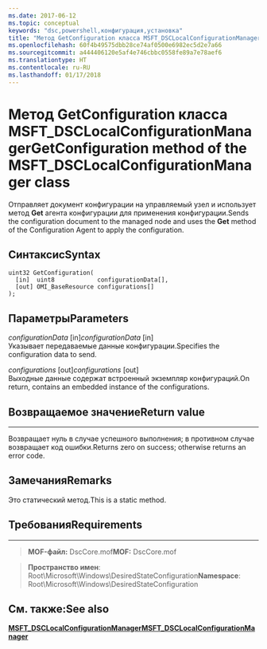 ```yaml
---
ms.date: 2017-06-12
ms.topic: conceptual
keywords: "dsc,powershell,конфигурация,установка"
title: "Метод GetConfiguration класса MSFT_DSCLocalConfigurationManager"
ms.openlocfilehash: 60f4b49575dbb28ce74af0500e6982ec5d2e7a66
ms.sourcegitcommit: a444406120e5af4e746cbbc0558fe89a7e78aef6
ms.translationtype: HT
ms.contentlocale: ru-RU
ms.lasthandoff: 01/17/2018
---
```

# <a name="getconfiguration-method-of-the-msftdsclocalconfigurationmanager-class"></a><span data-ttu-id="ef1d8-103">Метод GetConfiguration класса MSFT_DSCLocalConfigurationManager</span><span class="sxs-lookup"><span data-stu-id="ef1d8-103">GetConfiguration method of the MSFT_DSCLocalConfigurationManager class</span></span>

<span data-ttu-id="ef1d8-104">Отправляет документ конфигурации на управляемый узел и использует метод **Get** агента конфигурации для применения конфигурации.</span><span class="sxs-lookup"><span data-stu-id="ef1d8-104">Sends the configuration document to the managed node and uses the **Get** method of the Configuration Agent to apply the configuration.</span></span>

<a name="syntax"></a><span data-ttu-id="ef1d8-105">Синтаксис</span><span class="sxs-lookup"><span data-stu-id="ef1d8-105">Syntax</span></span>
------

```mof
uint32 GetConfiguration(
  [in]  uint8            configurationData[],
  [out] OMI_BaseResource configurations[]
);
```

<a name="parameters"></a><span data-ttu-id="ef1d8-106">Параметры</span><span class="sxs-lookup"><span data-stu-id="ef1d8-106">Parameters</span></span>
----------

<span data-ttu-id="ef1d8-107">*configurationData* \[in\]</span><span class="sxs-lookup"><span data-stu-id="ef1d8-107">*configurationData* \[in\]</span></span>  
<span data-ttu-id="ef1d8-108">Указывает передаваемые данные конфигурации.</span><span class="sxs-lookup"><span data-stu-id="ef1d8-108">Specifies the configuration data to send.</span></span>

<span data-ttu-id="ef1d8-109">*configurations* \[out\]</span><span class="sxs-lookup"><span data-stu-id="ef1d8-109">*configurations* \[out\]</span></span>  
<span data-ttu-id="ef1d8-110">Выходные данные содержат встроенный экземпляр конфигураций.</span><span class="sxs-lookup"><span data-stu-id="ef1d8-110">On return, contains an embedded instance of the configurations.</span></span>

## <a name="return-value"></a><span data-ttu-id="ef1d8-111">Возвращаемое значение</span><span class="sxs-lookup"><span data-stu-id="ef1d8-111">Return value</span></span>
------------

<span data-ttu-id="ef1d8-112">Возвращает нуль в случае успешного выполнения; в противном случае возвращает код ошибки.</span><span class="sxs-lookup"><span data-stu-id="ef1d8-112">Returns zero on success; otherwise returns an error code.</span></span>

## <a name="remarks"></a><span data-ttu-id="ef1d8-113">Замечания</span><span class="sxs-lookup"><span data-stu-id="ef1d8-113">Remarks</span></span>

<span data-ttu-id="ef1d8-114">Это статический метод.</span><span class="sxs-lookup"><span data-stu-id="ef1d8-114">This is a static method.</span></span>

## <a name="requirements"></a><span data-ttu-id="ef1d8-115">Требования</span><span class="sxs-lookup"><span data-stu-id="ef1d8-115">Requirements</span></span>
------------
><span data-ttu-id="ef1d8-116">**MOF-файл:** DscCore.mof</span><span class="sxs-lookup"><span data-stu-id="ef1d8-116">**MOF:** DscCore.mof</span></span>

><span data-ttu-id="ef1d8-117">**Пространство имен**: Root\Microsoft\Windows\DesiredStateConfiguration</span><span class="sxs-lookup"><span data-stu-id="ef1d8-117">**Namespace**: Root\Microsoft\Windows\DesiredStateConfiguration</span></span>


## <a name="see-also"></a><span data-ttu-id="ef1d8-118">См. также:</span><span class="sxs-lookup"><span data-stu-id="ef1d8-118">See also</span></span>


[<span data-ttu-id="ef1d8-119">**MSFT_DSCLocalConfigurationManager**</span><span class="sxs-lookup"><span data-stu-id="ef1d8-119">**MSFT_DSCLocalConfigurationManager**</span></span>](msft-dsclocalconfigurationmanager.md)
 

 



